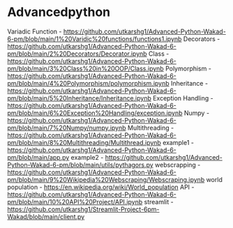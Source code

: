 # Advancedpython

Variadic Function - https://github.com/utkarshg1/Advanced-Python-Wakad-6-pm/blob/main/1%20Varidic%20functions/functions1.ipynb
Decorators - https://github.com/utkarshg1/Advanced-Python-Wakad-6-pm/blob/main/2%20Decorators/Decorator.ipynb
Class - https://github.com/utkarshg1/Advanced-Python-Wakad-6-pm/blob/main/3%20Class%20in%20OOP/Class.ipynb
Polymorphism - https://github.com/utkarshg1/Advanced-Python-Wakad-6-pm/blob/main/4%20Polymorphism/polymorphism.ipynb
Inheritance - https://github.com/utkarshg1/Advanced-Python-Wakad-6-pm/blob/main/5%20Inheritance/Inheritance.ipynb
Exception Handling - https://github.com/utkarshg1/Advanced-Python-Wakad-6-pm/blob/main/6%20Exception%20Handling/exception.ipynb
Numpy - https://github.com/utkarshg1/Advanced-Python-Wakad-6-pm/blob/main/7%20Numpy/numpy.ipynb
Multithreading - https://github.com/utkarshg1/Advanced-Python-Wakad-6-pm/blob/main/8%20Multithreading/Multithread.ipynb
example1 - https://github.com/utkarshg1/Advanced-Python-Wakad-6-pm/blob/main/app.py
example2 - https://github.com/utkarshg1/Advanced-Python-Wakad-6-pm/blob/main/utils/pythagors.py
webscrapping - https://github.com/utkarshg1/Advanced-Python-Wakad-6-pm/blob/main/9%20Wikipedia%20Webscraping/Webscraping.ipynb
world population - https://en.wikipedia.org/wiki/World_population
API - https://github.com/utkarshg1/Advanced-Python-Wakad-6-pm/blob/main/10%20API%20Project/API.ipynb
streamlit - https://github.com/utkarshg1/Streamlit-Project-6pm-Wakad/blob/main/client.py